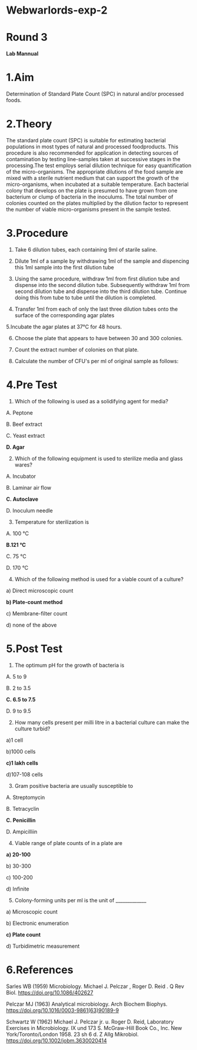 # Webwarlords-exp-2
# **Round 3**

**Lab Mannual**

# **1.Aim**

Determination of Standard Plate Count (SPC) in natural and/or processed foods.

# **2.Theory**

The standard plate count (SPC) is suitable for estimating bacterial populations in most types of natural and processed foodproducts. This procedure is also recommended for application in detecting sources of contamination by testing line-samples taken at successive stages in the processing.The test employs serial dilution technique for easy quantification of the micro-organisms. The appropriate dilutions of the food sample are mixed with a sterile nutrient medium that can support the growth of the micro-organisms, when incubated at a suitable temperature. Each bacterial colony that develops on the plate is presumed to have grown from one bacterium or clump of bacteria in the inoculums. The total number of colonies counted on the plates multiplied by the dilution factor to represent the number of viable micro-organisms present in the sample tested.

# **3.Procedure**

1. Take 6 dilution tubes, each containing 9ml of starile saline.

2. Dilute 1ml of a sample by withdrawing 1ml of the sample and dispencing this 1ml sample into the first dilution tube

3. Using the same procedure, withdraw 1ml from first dilution tube and dispense into the second dilution tube. Subsequently withdraw 1ml from second dilution tube and dispense into the third dilution tube. Continue doing this from tube to tube until the dilution is completed.

4. Transfer 1ml from each of only the last three dilution tubes onto the surface of the corresponding agar plates

5.Incubate the agar plates at 37°C for 48 hours.

6. Choose the plate that appears to have between 30 and 300 colonies.

7. Count the extract number of colonies on that plate.

8. Calculate the number of CFU&#39;s per ml of original sample as follows:

# **4.Pre Test**

1. Which of the following is used as a solidifying agent for media?

A. Peptone

B. Beef extract

C. Yeast extract

**D. Agar**

2. Which of the following equipment is used to sterilize media and glass wares?

A. Incubator

B. Laminar air flow

**C. Autoclave**

D. Inoculum needle

3. Temperature for sterilization is

A. 100 °C

**B.121 °C**

C. 75 °C

D. 170 °C

4. Which of the following method is used for a viable count of a culture?

a) Direct microscopic count

**b) Plate-count method**

c) Membrane-filter count

d) none of the above

# **5.Post Test**

1. The optimum pH for the growth of bacteria is

A. 5 to 9

B. 2 to 3.5

**C. 6.5 to 7.5**

D. 9 to 9.5

2. How many cells present per milli litre in a bacterial culture can make the culture turbid?

a)1 cell

b)1000 cells

**c)1 lakh cells**

d)107-108 cells

3. Gram positive bacteria are usually susceptible to

A. Streptomycin

B. Tetracyclin

**C. Penicillin**

D. Ampicilliin

4. Viable range of plate counts of in a plate are

**a) 20-100**

b) 30-300

c) 100-200

d) Infinite

5. Colony-forming units per ml is the unit of \_\_\_\_\_\_\_\_\_\_\_\_\_

a) Microscopic count

b) Electronic enumeration

**c) Plate count**

d) Turbidimetric measurement

# **6.References**

Sarles WB (1959) Microbiology. Michael J. Pelczar , Roger D. Reid . Q Rev Biol. https://doi.org/10.1086/402627

Pelczar MJ (1963) Analytical microbiology. Arch Biochem Biophys. https://doi.org/10.1016/0003-9861(63)90189-9

Schwartz W (1962) Michael J. Pelczar jr. u. Roger D. Reid, Laboratory Exercises in Microbiology. IX und 173 S. McGraw-Hill Book Co., Inc. New York/Toronto/London 1958. 23 sh 6 d. Z Allg Mikrobiol. https://doi.org/10.1002/jobm.3630020414
